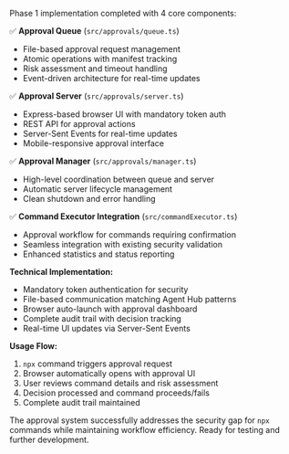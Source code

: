 Phase 1 implementation completed with 4 core components:

✅ **Approval Queue** (`src/approvals/queue.ts`)
- File-based approval request management
- Atomic operations with manifest tracking
- Risk assessment and timeout handling
- Event-driven architecture for real-time updates

✅ **Approval Server** (`src/approvals/server.ts`) 
- Express-based browser UI with mandatory token auth
- REST API for approval actions
- Server-Sent Events for real-time updates
- Mobile-responsive approval interface

✅ **Approval Manager** (`src/approvals/manager.ts`)
- High-level coordination between queue and server
- Automatic server lifecycle management
- Clean shutdown and error handling

✅ **Command Executor Integration** (`src/commandExecutor.ts`)
- Approval workflow for commands requiring confirmation
- Seamless integration with existing security validation
- Enhanced statistics and status reporting

**Technical Implementation:**
- Mandatory token authentication for security
- File-based communication matching Agent Hub patterns
- Browser auto-launch with approval dashboard
- Complete audit trail with decision tracking
- Real-time UI updates via Server-Sent Events

**Usage Flow:**
1. `npx` command triggers approval request
2. Browser automatically opens with approval UI
3. User reviews command details and risk assessment
4. Decision processed and command proceeds/fails
5. Complete audit trail maintained

The approval system successfully addresses the security gap for `npx` commands while maintaining workflow efficiency. Ready for testing and further development.
